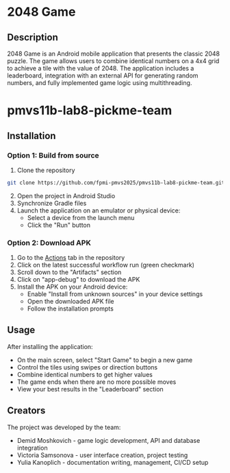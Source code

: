 # 2048 Game

## Description
2048 Game is an Android mobile application that presents the classic 2048 puzzle. The game allows users to combine identical numbers on a 4x4 grid to achieve a tile with the value of 2048. The application includes a leaderboard, integration with an external API for generating random numbers, and fully implemented game logic using multithreading.
# pmvs11b-lab8-pickme-team

## Installation

### Option 1: Build from source
1. Clone the repository
```bash
git clone https://github.com/fpmi-pmvs2025/pmvs11b-lab8-pickme-team.git
```
2. Open the project in Android Studio
3. Synchronize Gradle files
4. Launch the application on an emulator or physical device:
   * Select a device from the launch menu
   * Click the "Run" button

### Option 2: Download APK
1. Go to the [Actions](https://github.com/fpmi-pmvs2025/pmvs11b-lab8-pickme-team/actions) tab in the repository
2. Click on the latest successful workflow run (green checkmark)
3. Scroll down to the "Artifacts" section
4. Click on "app-debug" to download the APK
5. Install the APK on your Android device:
   * Enable "Install from unknown sources" in your device settings
   * Open the downloaded APK file
   * Follow the installation prompts

## Usage
After installing the application:

* On the main screen, select "Start Game" to begin a new game
* Control the tiles using swipes or direction buttons
* Combine identical numbers to get higher values
* The game ends when there are no more possible moves
* View your best results in the "Leaderboard" section

## Creators

The project was developed by the team:

 - Demid Moshkovich - game logic development, API and database integration
 -  Victoria Samsonova - user interface creation, project testing
 -  Yulia Kanoplich - documentation writing, management, CI/CD setup
